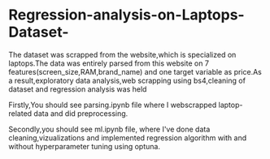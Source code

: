 # Regression-analysis-on-Laptops-Dataset-
The dataset was scrapped from the website,which is specialized on laptops.The data was entirely parsed from this website on 7 features(screen_size,RAM,brand_name) and one target variable as price.As a result,exploratory data analysis,web scrapping using bs4,cleaning of dataset and regression analysis was held

Firstly,You should see parsing.ipynb file where I webscrapped laptop-related data and did preprocessing.

Secondly,you should see ml.ipynb file, where I've done data cleaning,vizualizations and implemented regression algorithm with and without hyperparameter tuning using optuna.
